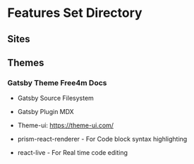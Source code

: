 # Features Set Directory

## Sites

## Themes

### Gatsby Theme Free4m Docs

-  Gatsby Source Filesystem
-  Gatsby Plugin MDX
-  Theme-ui: https://theme-ui.com/

-  prism-react-renderer - For Code block syntax highlighting
-  react-live - For Real time code editing
